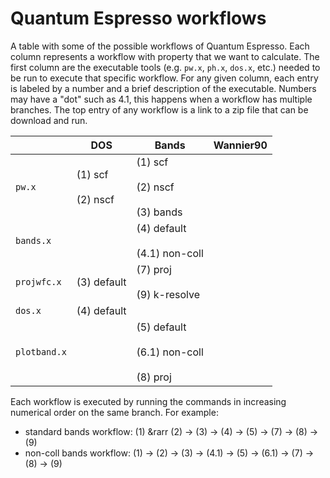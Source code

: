# Quantum Espresso workflows

A table with some of the possible workflows of Quantum Espresso.
Each column represents a workflow with property that we want to calculate.
The first column are the executable tools (e.g. `pw.x`, `ph.x`, `dos.x`, etc.) needed to be run to execute that specific workflow.
For any given column, each entry is labeled by a number and a brief description of the executable.
Numbers may have a "dot" such as 4.1, this happens when a workflow has multiple branches.
The top entry of any workflow is a link to a zip file that can be download and run.

|            | DOS                     | Bands                                                   | Wannier90 |
|------------|-------------------------|---------------------------------------------------------|-----------|
|`pw.x`      | (1) scf<br><br>(2) nscf | (1) scf <br><br> (2) nscf <br><br> (3) bands            |           |
|`bands.x`   |                         | (4) default <br><br> (4.1) non-coll                     |           |
|`projwfc.x` | (3) default             | (7) proj <br><br> (9) k-resolve                         |           |
|`dos.x`     | (4) default             |                                                         |           |
|`plotband.x`|                         | (5) default <br><br> (6.1) non-coll <br><br> (8) proj   |           |

Each workflow is executed by running the commands in increasing numerical order on the same branch. For example:
 - standard bands workflow: (1) &rarr (2) -> (3) -> (4) -> (5) -> (7) -> (8) -> (9)
 - non-coll bands workflow: (1) -> (2) -> (3) -> (4.1) -> (5) -> (6.1) -> (7) -> (8) -> (9)

